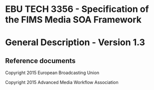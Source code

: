 # EBU TECH 3356 - Specification of the FIMS Media SOA Framework
# General Description - Version 1.3

## Reference documents



Copyright 2015 European Broadcasting Union

Copyright 2015 Advanced Media Workflow Association